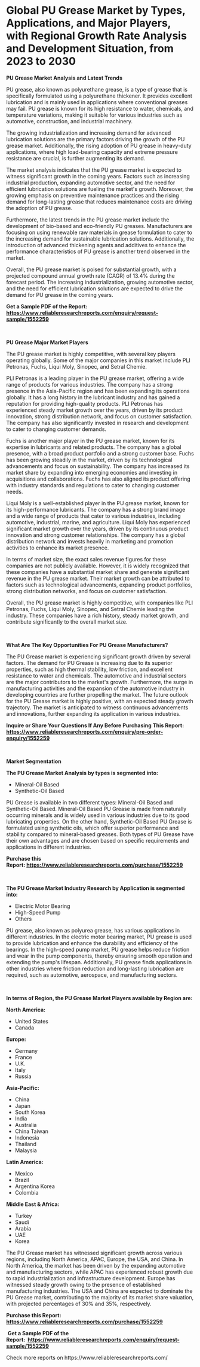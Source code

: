 <p><h1>Global PU Grease Market by Types, Applications, and Major Players, with Regional Growth Rate Analysis and Development Situation, from 2023 to 2030</h1></p><p><strong>PU Grease Market Analysis and Latest Trends</strong></p>
<p><p>PU grease, also known as polyurethane grease, is a type of grease that is specifically formulated using a polyurethane thickener. It provides excellent lubrication and is mainly used in applications where conventional greases may fail. PU grease is known for its high resistance to water, chemicals, and temperature variations, making it suitable for various industries such as automotive, construction, and industrial machinery.</p><p>The growing industrialization and increasing demand for advanced lubrication solutions are the primary factors driving the growth of the PU grease market. Additionally, the rising adoption of PU grease in heavy-duty applications, where high load-bearing capacity and extreme pressure resistance are crucial, is further augmenting its demand.</p><p>The market analysis indicates that the PU grease market is expected to witness significant growth in the coming years. Factors such as increasing industrial production, expanding automotive sector, and the need for efficient lubrication solutions are fueling the market's growth. Moreover, the growing emphasis on preventive maintenance practices and the rising demand for long-lasting grease that reduces maintenance costs are driving the adoption of PU grease.</p><p>Furthermore, the latest trends in the PU grease market include the development of bio-based and eco-friendly PU greases. Manufacturers are focusing on using renewable raw materials in grease formulation to cater to the increasing demand for sustainable lubrication solutions. Additionally, the introduction of advanced thickening agents and additives to enhance the performance characteristics of PU grease is another trend observed in the market.</p><p>Overall, the PU grease market is poised for substantial growth, with a projected compound annual growth rate (CAGR) of 13.4% during the forecast period. The increasing industrialization, growing automotive sector, and the need for efficient lubrication solutions are expected to drive the demand for PU grease in the coming years.</p></p>
<p><strong>Get a Sample PDF of the Report:&nbsp; <a href="https://www.reliableresearchreports.com/enquiry/request-sample/1552259">https://www.reliableresearchreports.com/enquiry/request-sample/1552259</a></strong></p>
<p>&nbsp;</p>
<p><strong>PU Grease Major Market Players</strong></p>
<p><p>The PU grease market is highly competitive, with several key players operating globally. Some of the major companies in this market include PLI Petronas, Fuchs, Liqui Moly, Sinopec, and Setral Chemie.</p><p>PLI Petronas is a leading player in the PU grease market, offering a wide range of products for various industries. The company has a strong presence in the Asia-Pacific region and has been expanding its operations globally. It has a long history in the lubricant industry and has gained a reputation for providing high-quality products. PLI Petronas has experienced steady market growth over the years, driven by its product innovation, strong distribution network, and focus on customer satisfaction. The company has also significantly invested in research and development to cater to changing customer demands.</p><p>Fuchs is another major player in the PU grease market, known for its expertise in lubricants and related products. The company has a global presence, with a broad product portfolio and a strong customer base. Fuchs has been growing steadily in the market, driven by its technological advancements and focus on sustainability. The company has increased its market share by expanding into emerging economies and investing in acquisitions and collaborations. Fuchs has also aligned its product offering with industry standards and regulations to cater to changing customer needs.</p><p>Liqui Moly is a well-established player in the PU grease market, known for its high-performance lubricants. The company has a strong brand image and a wide range of products that cater to various industries, including automotive, industrial, marine, and agriculture. Liqui Moly has experienced significant market growth over the years, driven by its continuous product innovation and strong customer relationships. The company has a global distribution network and invests heavily in marketing and promotion activities to enhance its market presence.</p><p>In terms of market size, the exact sales revenue figures for these companies are not publicly available. However, it is widely recognized that these companies have a substantial market share and generate significant revenue in the PU grease market. Their market growth can be attributed to factors such as technological advancements, expanding product portfolios, strong distribution networks, and focus on customer satisfaction.</p><p>Overall, the PU grease market is highly competitive, with companies like PLI Petronas, Fuchs, Liqui Moly, Sinopec, and Setral Chemie leading the industry. These companies have a rich history, steady market growth, and contribute significantly to the overall market size.</p></p>
<p>&nbsp;</p>
<p><strong>What Are The Key Opportunities For PU Grease Manufacturers?</strong></p>
<p><p>The PU Grease market is experiencing significant growth driven by several factors. The demand for PU Grease is increasing due to its superior properties, such as high thermal stability, low friction, and excellent resistance to water and chemicals. The automotive and industrial sectors are the major contributors to the market's growth. Furthermore, the surge in manufacturing activities and the expansion of the automotive industry in developing countries are further propelling the market. The future outlook for the PU Grease market is highly positive, with an expected steady growth trajectory. The market is anticipated to witness continuous advancements and innovations, further expanding its application in various industries.</p></p>
<p><strong>Inquire or Share Your Questions If Any Before Purchasing This Report: <a href="https://www.reliableresearchreports.com/enquiry/pre-order-enquiry/1552259">https://www.reliableresearchreports.com/enquiry/pre-order-enquiry/1552259</a></strong></p>
<p>&nbsp;</p>
<p><strong>Market Segmentation</strong></p>
<p><strong>The PU Grease Market Analysis by types is segmented into:</strong></p>
<p><ul><li>Mineral-Oil Based</li><li>Synthetic-Oil Based</li></ul></p>
<p><p>PU Grease is available in two different types: Mineral-Oil Based and Synthetic-Oil Based. Mineral-Oil Based PU Grease is made from naturally occurring minerals and is widely used in various industries due to its good lubricating properties. On the other hand, Synthetic-Oil Based PU Grease is formulated using synthetic oils, which offer superior performance and stability compared to mineral-based greases. Both types of PU Grease have their own advantages and are chosen based on specific requirements and applications in different industries.</p></p>
<p><strong>Purchase this Report:&nbsp;<a href="https://www.reliableresearchreports.com/purchase/1552259">https://www.reliableresearchreports.com/purchase/1552259</a></strong></p>
<p>&nbsp;</p>
<p><strong>The PU Grease Market Industry Research by Application is segmented into:</strong></p>
<p><ul><li>Electric Motor Bearing</li><li>High-Speed Pump</li><li>Others</li></ul></p>
<p><p>PU grease, also known as polyurea grease, has various applications in different industries. In the electric motor bearing market, PU grease is used to provide lubrication and enhance the durability and efficiency of the bearings. In the high-speed pump market, PU grease helps reduce friction and wear in the pump components, thereby ensuring smooth operation and extending the pump's lifespan. Additionally, PU grease finds applications in other industries where friction reduction and long-lasting lubrication are required, such as automotive, aerospace, and manufacturing sectors.</p></p>
<p>&nbsp;</p>
<p><strong>In terms of Region, the PU Grease Market Players available by Region are:</strong></p>
<p>
    <p> <strong> North America: </strong>
        <ul>
            <li>United States</li>
            <li>Canada</li>
        </ul>
        </p> 
    <p> <strong> Europe: </strong>
        <ul>
            <li>Germany</li>
            <li>France</li>
            <li>U.K.</li>
            <li>Italy</li>
            <li>Russia</li>
        </ul>
        </p> 
    <p> <strong> Asia-Pacific: </strong>
        <ul>
            <li>China</li>
            <li>Japan</li>
            <li>South Korea</li>
            <li>India</li>
            <li>Australia</li>
            <li>China Taiwan</li>
            <li>Indonesia</li>
            <li>Thailand</li>
            <li>Malaysia</li>
        </ul>
        </p> 
    <p> <strong> Latin America: </strong>
        <ul>
            <li>Mexico</li>
            <li>Brazil</li>
            <li>Argentina Korea</li>
            <li>Colombia</li>
        </ul>
        </p> 
    <p> <strong> Middle East & Africa: </strong>
        <ul>
            <li>Turkey</li>
            <li>Saudi</li>
            <li>Arabia</li>
            <li>UAE</li>
            <li>Korea</li>
        </ul>
    </p>
    </p>
<p><p>The PU Grease market has witnessed significant growth across various regions, including North America, APAC, Europe, the USA, and China. In North America, the market has been driven by the expanding automotive and manufacturing sectors, while APAC has experienced robust growth due to rapid industrialization and infrastructure development. Europe has witnessed steady growth owing to the presence of established manufacturing industries. The USA and China are expected to dominate the PU Grease market, contributing to the majority of its market share valuation, with projected percentages of 30% and 35%, respectively.</p></p>
<p><strong>Purchase this Report: <a href="https://www.reliableresearchreports.com/purchase/1552259">https://www.reliableresearchreports.com/purchase/1552259</a></strong></p>
<p>&nbsp;<strong>Get a Sample PDF of the Report:&nbsp;&nbsp;<a href="https://www.reliableresearchreports.com/enquiry/request-sample/1552259">https://www.reliableresearchreports.com/enquiry/request-sample/1552259</a></strong></p>
<p><strong></strong></p>
<p>Check more reports on https://www.reliableresearchreports.com/</p>